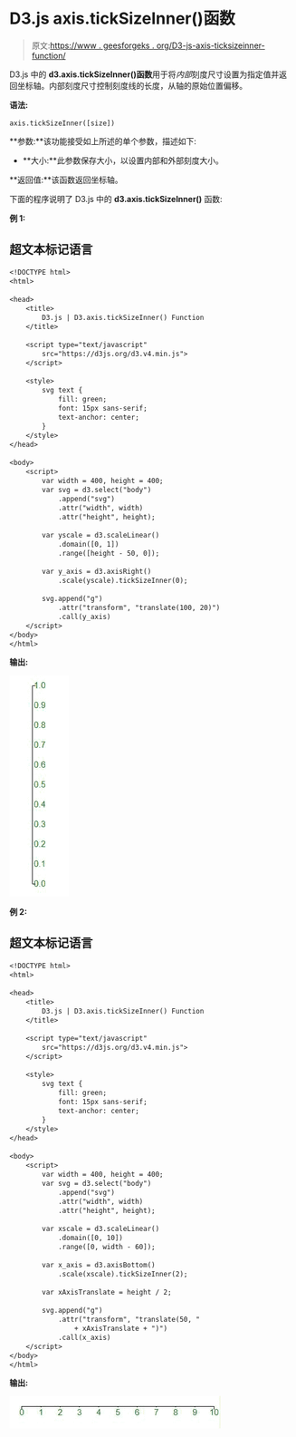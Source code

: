 # D3.js axis.tickSizeInner()函数

> 原文:[https://www . geesforgeks . org/D3-js-axis-ticksizeinner-function/](https://www.geeksforgeeks.org/d3-js-axis-ticksizeinner-function/)

D3.js 中的 **d3.axis.tickSizeInner()函数**用于将*内部*刻度尺寸设置为指定值并返回坐标轴。内部刻度尺寸控制刻度线的长度，从轴的原始位置偏移。

**语法:**

```
axis.tickSizeInner([size])
```

**参数:**该功能接受如上所述的单个参数，描述如下:

*   **大小:**此参数保存大小，以设置内部和外部刻度大小。

**返回值:**该函数返回坐标轴。

下面的程序说明了 D3.js 中的 **d3.axis.tickSizeInner()** 函数:

**例 1:**

## 超文本标记语言

```
<!DOCTYPE html> 
<html> 

<head> 
    <title> 
        D3.js | D3.axis.tickSizeInner() Function 
    </title> 

    <script type="text/javascript" 
        src="https://d3js.org/d3.v4.min.js"> 
    </script> 

    <style> 
        svg text { 
            fill: green; 
            font: 15px sans-serif; 
            text-anchor: center; 
        } 
    </style> 
</head> 

<body> 
    <script> 
        var width = 400, height = 400; 
        var svg = d3.select("body") 
            .append("svg") 
            .attr("width", width) 
            .attr("height", height); 

        var yscale = d3.scaleLinear() 
            .domain([0, 1]) 
            .range([height - 50, 0]); 

        var y_axis = d3.axisRight() 
            .scale(yscale).tickSizeInner(0);

        svg.append("g") 
            .attr("transform", "translate(100, 20)") 
            .call(y_axis)  
    </script> 
</body> 
</html>
```

**输出:**

![](img/5e2c9e1cbf9782e9d18083c70c8ca3fb.png)

**例 2:**

## 超文本标记语言

```
<!DOCTYPE html> 
<html> 

<head> 
    <title> 
        D3.js | D3.axis.tickSizeInner() Function 
    </title> 

    <script type="text/javascript" 
        src="https://d3js.org/d3.v4.min.js"> 
    </script> 

    <style> 
        svg text { 
            fill: green; 
            font: 15px sans-serif; 
            text-anchor: center; 
        } 
    </style> 
</head> 

<body> 
    <script> 
        var width = 400, height = 400; 
        var svg = d3.select("body") 
            .append("svg") 
            .attr("width", width) 
            .attr("height", height); 

        var xscale = d3.scaleLinear() 
            .domain([0, 10]) 
            .range([0, width - 60]); 

        var x_axis = d3.axisBottom() 
            .scale(xscale).tickSizeInner(2);

        var xAxisTranslate = height / 2; 

        svg.append("g") 
            .attr("transform", "translate(50, " 
                + xAxisTranslate + ")") 
            .call(x_axis)  
    </script> 
</body> 
</html>
```

**输出:**

![](img/2bb1a24c24835c2ac45846cc37129cf6.png)